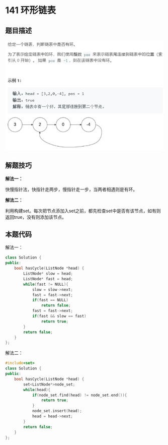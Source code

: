 # 141 环形链表

## 题目描述

![141](.gitbook/assets/141%20%281%29.png)

## 解题技巧

**解法一：**

快慢指针法，快指针走两步，慢指针走一步，当两者相遇则是有环。

**解法二：**

利用构建set。每次把节点添加入set之前，都先检查set中是否有该节点，如有则返回true，没有则添加该节点。

## 本题代码

解法一：

```cpp
class Solution {
public:
    bool hasCycle(ListNode *head) {
        ListNode* slow = head;
        ListNode* fast = head;
        while(fast != NULL){
            slow = slow->next;
            fast = fast->next;
            if(fast == NULL)
                return false;
            fast = fast->next;
            if(fast && slow == fast)
                return true;
        }
        return false;
    }
};
```

解法二：

```cpp
#include<set>
class Solution {
public:
    bool hasCycle(ListNode *head) {
        set<ListNode*>node_set;
        while(head){
            if(node_set.find(head) != node_set.end()){
                return true;
            }
            node_set.insert(head);
            head = head->next;
        }
        return false;
    }
};
```

